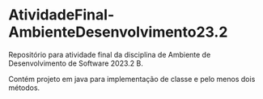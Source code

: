 # AtividadeFinal-AmbienteDesenvolvimento23.2
Repositório para atividade final da disciplina de Ambiente de Desenvolvimento de Software 2023.2 B.

Contém projeto em java para implementação de classe e pelo menos dois métodos.
